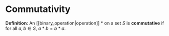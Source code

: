# Commutativity
**Definition**: An [[binary_operation|operation]] $*$ on a set $S$ is **commutative** if for all $a, b \in S$, $a * b = b * a$.